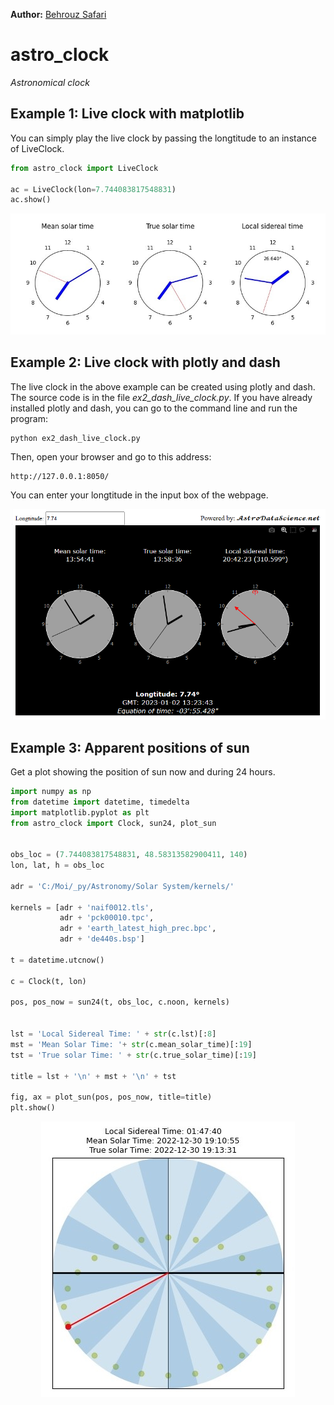 **Author:** [Behrouz Safari](https://astrodatascience.net/)<br/>

# astro_clock
*Astronomical clock*


## Example 1: Live clock with matplotlib

You can simply play the live clock by passing the longtitude to an instance of LiveClock.

```python
from astro_clock import LiveClock

ac = LiveClock(lon=7.744083817548831)
ac.show()
```

![alt text](https://github.com/behrouzz/astronomy/raw/main/images/anim_clock.jpg)


## Example 2: Live clock with plotly and dash

The live clock in the above example can be created using plotly and dash. The source code is in the file *ex2_dash_live_clock.py*. If you have already installed plotly and dash, you can go to the command line and run the program:

    python ex2_dash_live_clock.py

Then, open your browser and go to this address: 

    http://127.0.0.1:8050/

You can enter your longtitude in the input box of the webpage.

![alt text](https://github.com/behrouzz/astronomy/raw/main/images/dash_live_clock.png)


## Example 3: Apparent positions of sun

Get a plot showing the position of sun now and during 24 hours.

```python
import numpy as np
from datetime import datetime, timedelta
import matplotlib.pyplot as plt
from astro_clock import Clock, sun24, plot_sun


obs_loc = (7.744083817548831, 48.58313582900411, 140)
lon, lat, h = obs_loc

adr = 'C:/Moi/_py/Astronomy/Solar System/kernels/'

kernels = [adr + 'naif0012.tls',
           adr + 'pck00010.tpc',
           adr + 'earth_latest_high_prec.bpc',
           adr + 'de440s.bsp']

t = datetime.utcnow()

c = Clock(t, lon)

pos, pos_now = sun24(t, obs_loc, c.noon, kernels)


lst = 'Local Sidereal Time: ' + str(c.lst)[:8]
mst = 'Mean Solar Time: '+ str(c.mean_solar_time)[:19]
tst = 'True solar Time: ' + str(c.true_solar_time)[:19]

title = lst + '\n' + mst + '\n' + tst

fig, ax = plot_sun(pos, pos_now, title=title)
plt.show()
```

<p align="center">
  <img src="https://github.com/behrouzz/astronomy/raw/main/images/sun_position.jpg" />
</p>
